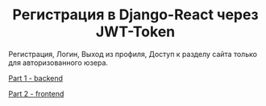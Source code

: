 <h1 align="center">Регистрация в Django-React через JWT-Token</h1>


<p>Регистрация, Логин, Выход из профиля, Доступ к разделу сайта только для авторизованного юзера.</p>
<p><a href="https://sushil-kamble.medium.com/django-rest-framework-react-authentication-workflow-2022-part-1-a21f22b3f358" target="_blank">Part 1 - backend</a> </p>
<p><a href="https://blog.devgenius.io/django-rest-framework-react-authentication-workflow-2022-part-2-d299b7fef875" target="_blank">Part 2 - frontend</a> </p>
